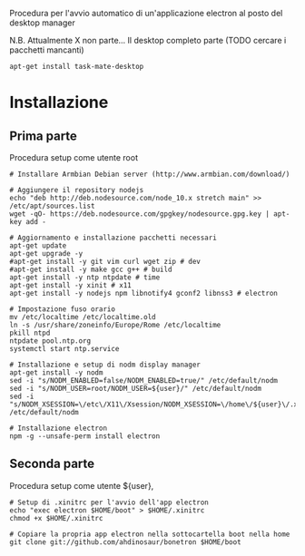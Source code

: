 Procedura per l'avvio automatico di un'applicazione electron al posto del desktop manager

N.B. Attualmente X non parte...
Il desktop completo parte (TODO cercare i pacchetti mancanti)
```shell
apt-get install task-mate-desktop
```

# Installazione

## Prima parte
Procedura setup come utente root

```shell
# Installare Armbian Debian server (http://www.armbian.com/download/)

# Aggiungere il repository nodejs
echo "deb http://deb.nodesource.com/node_10.x stretch main" >> /etc/apt/sources.list
wget -qO- https://deb.nodesource.com/gpgkey/nodesource.gpg.key | apt-key add -

# Aggiornamento e installazione pacchetti necessari
apt-get update
apt-get upgrade -y
#apt-get install -y git vim curl wget zip # dev
#apt-get install -y make gcc g++ # build
apt-get install -y ntp ntpdate # time
apt-get install -y xinit # x11
apt-get install -y nodejs npm libnotify4 gconf2 libnss3 # electron

# Impostazione fuso orario
mv /etc/localtime /etc/localtime.old
ln -s /usr/share/zoneinfo/Europe/Rome /etc/localtime
pkill ntpd
ntpdate pool.ntp.org
systemctl start ntp.service

# Installazione e setup di nodm display manager
apt-get install -y nodm
sed -i "s/NODM_ENABLED=false/NODM_ENABLED=true/" /etc/default/nodm
sed -i "s/NODM_USER=root/NODM_USER=${user}/" /etc/default/nodm
sed -i "s/NODM_XSESSION=\/etc\/X11\/Xsession/NODM_XSESSION=\/home\/${user}\/.xinitrc/" /etc/default/nodm

# Installazione electron
npm -g --unsafe-perm install electron
```

## Seconda parte
Procedura setup come utente ${user},

```shell
# Setup di .xinitrc per l'avvio dell'app electron
echo "exec electron $HOME/boot" > $HOME/.xinitrc
chmod +x $HOME/.xinitrc

# Copiare la propria app electron nella sottocartella boot nella home
git clone git://github.com/ahdinosaur/bonetron $HOME/boot
```

